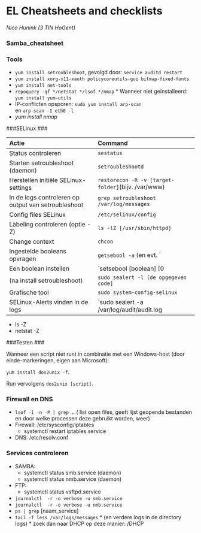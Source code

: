 EL Cheatsheets and checklists
=============================

_Nico Hunink (3 TIN HoGent)_ 

### Samba_cheatsheet

### Tools
* `yum install setroubleshoot`, gevolgd door: `service auditd restart`
* `yum install xorg-x11-xauth policycoreutils-gui bitmap-fixed-fonts`
* `yum install net-tools`
* `repoquery -qf */netstat */lsof */nmap`
      * Wanneer niet geïnstalleerd: `yum install yum-utils`
* IP-conflicten opsporen: `sudo yum install arp-scan`
<br> en 
    `arp-scan -I eth0 -l`
* _yum install nmap_


###SELinux ###

| Actie                                  | Command                                    |
| :---                                    | :---                                       |
| Status controleren                | `sestatus` |
| Starten setroubleshoot (daemon)| `setroubleshootd` |
| Herstellen initiële SELinux-settings| `restorecon -R -v [target-folder]`(bijv. /var/www) |
| In de logs controleren op output van setroubleshoot | `grep setroubleshoot /var/log/messages` |
| Config files SELinux | `/etc/selinux/config `                         |
| Labeling controleren (optie -Z) | `ls -lZ [/usr/sbin/httpd]`                       |
| Change context | `chcon` |
| Ingestelde booleans opvragen | `getsebool -a` (en evt. `| grep samba/smbd/nmbd`) |
| Een boolean instellen| `setsebool [boolean] [0|1]` (-P toevoegen om permanent te maken) |
| (na install setroubleshoot) | `sudo sealert -l [de opgegeven code]` |
| Grafische tool| `sudo system-config-selinux` |
| SELinux-Alerts vinden in de logs | `sudo sealert -a /var/log/audit/audit.log | less` |

* ls -Z
* netstat -Z

###Testen ###

Wanneer een script niet runt in combinatie met een Windows-host (door einde-markeringen, eigen aan Microsoft):

`yum install dos2unix -f`.

Run vervolgens `dos2unix [script]`.

### Firewall en DNS ###
* `lsof -i -n -P | grep` ... ( list open files, geeft lijst geopende bestanden en door welke processen deze gebruikt worden, weer)
* Firewall: /etc/sysconfig/iptables
    * systemctl restart iptables.service
* DNS: /etc/resolv.conf

### Services controleren ###

* SAMBA: 
    * systemctl status smb.service (daemon)
    * systemctl status nmb.service (daemon)
* FTP: 
    * systemctl status vsftpd.service
*  `journalctl  -r -o verbose -u smb.service`
*  `journalctl  -r -o verbose -u nmb.service`
* `ps | grep` [naam_service]
* `tail -f less /var/logs/messages`
      * (en verdere logs in de directory logs)
      * zoek dan naar DHCP op deze manier: /DHCP
